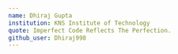 ```yaml
---
name: Dhiraj Gupta
institution: KNS Institute of Technology
quote: Imperfect Code Reflects The Perfection.
github_user: Dhiraj998
---
```


